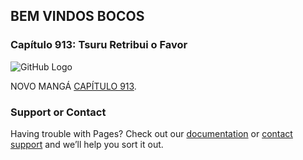 ## BEM VINDOS BOCOS

### Capítulo 913: Tsuru Retribui o Favor

![GitHub Logo](/sample_pages/01_x.jpg)



NOVO MANGÁ [CAPÍTULO 913](/sample_pages/Capitulo913.html).


### Support or Contact

Having trouble with Pages? Check out our [documentation](https://help.github.com/categories/github-pages-basics/) or [contact support](https://github.com/contact) and we’ll help you sort it out.
